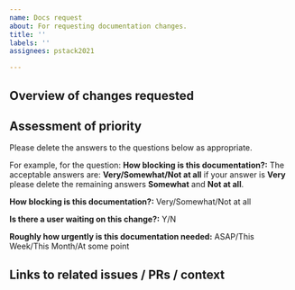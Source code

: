 ```yaml
---
name: Docs request
about: For requesting documentation changes.
title: ''
labels: ''
assignees: pstack2021

---
```


## Overview of changes requested

## Assessment of priority

Please delete the answers to the questions below as appropriate. 

For example, for the question: **How blocking is this documentation?:** The acceptable answers are: **Very/Somewhat/Not at all** if your answer is **Very** please delete the remaining answers **Somewhat** and **Not at all**.

**How blocking is this documentation?:** Very/Somewhat/Not at all

**Is there a user waiting on this change?:** Y/N

**Roughly how urgently is this documentation needed:** ASAP/This Week/This Month/At some point

## Links to related issues / PRs / context
